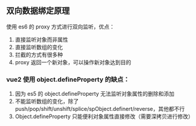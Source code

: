 ## 双向数据绑定原理

使用 es6 的 proxy 方式进行双向监听，优点：

1. 直接监听对象而非属性
2. 直接监听数组的变化
3. 拦截的方式有很多种
4. proxy 返回一个新对象，可以操作新对象达到目的

### vue2 使用 object.defineProperty 的缺点：

1. 因为 es5 的 object.defineProperty 无法监听对象属性的删除和添加
2. 不能监听数组的变化，除了 push/pop/shift/unshift/splice/spObject.definert/reverse，其他都不行
3. Object.defineProperty 只能便利对象属性直接修改（需要深拷贝进行修改）
